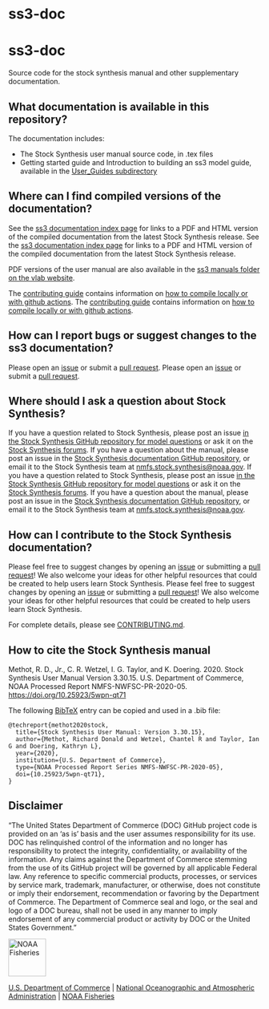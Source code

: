 # ss3-doc
# ss3-doc

Source code for the stock synthesis manual and other supplementary documentation.

## What documentation is available in this repository?

The documentation includes:
- The Stock Synthesis user manual source code, in .tex files
- Getting started guide and Introduction to building an ss3 model guide, available in the [User_Guides subdirectory](https://github.com/nmfs-stock-synthesis/ss3-doc/tree/main/User_Guides)

## Where can I find compiled versions of the documentation?

See the [ss3 documentation index page](https://nmfs-stock-synthesis.github.io/ss3-doc/) for links to a PDF and HTML version of the compiled documentation from the latest Stock Synthesis release.
See the [ss3 documentation index page](https://nmfs-stock-synthesis.github.io/ss3-doc/) for links to a PDF and HTML version of the compiled documentation from the latest Stock Synthesis release.

PDF versions of the user manual are also available in the [ss3 manuals folder on the vlab website](https://vlab.noaa.gov/web/stock-synthesis/document-library/-/document_library/0LmuycloZeIt/view/4513132).

The [contributing guide](https://github.com/nmfs-stock-synthesis/ss3-doc/blob/main/CONTRIBUTING.md) contains information on [how to compile locally or with github actions](https://github.com/nmfs-stock-synthesis/ss3-doc/blob/main/CONTRIBUTING.md#compiling-the-stock-synthesis-manual).
The [contributing guide](https://github.com/nmfs-stock-synthesis/ss3-doc/blob/main/CONTRIBUTING.md) contains information on [how to compile locally or with github actions](https://github.com/nmfs-stock-synthesis/ss3-doc/blob/main/CONTRIBUTING.md#compiling-the-stock-synthesis-manual).

## How can I report bugs or suggest changes to the ss3 documentation?

Please open an [issue](https://github.com/nmfs-stock-synthesis/ss3-doc/issues) or submit a [pull request](https://github.com/nmfs-stock-synthesis/ss3-doc/pulls).
Please open an [issue](https://github.com/nmfs-stock-synthesis/ss3-doc/issues) or submit a [pull request](https://github.com/nmfs-stock-synthesis/ss3-doc/pulls).

## Where should I ask a question about Stock Synthesis?

If you have a question related to Stock Synthesis, please post an issue [in the Stock Synthesis GitHub repository for model questions](https://github.com/nmfs-stock-synthesis/ss3-source-code/issues) or ask it on the [Stock Synthesis forums](https://vlab.noaa.gov/web/stock-synthesis/public-forums). If you have a question about the manual, please post an issue in the [Stock Synthesis documentation GitHub repository](https://github.com/nmfs-stock-synthesis/ss3-doc/issues), or email it to the Stock Synthesis team at nmfs.stock.synthesis@noaa.gov.
If you have a question related to Stock Synthesis, please post an issue [in the Stock Synthesis GitHub repository for model questions](https://github.com/nmfs-stock-synthesis/ss3-source-code/issues) or ask it on the [Stock Synthesis forums](https://vlab.noaa.gov/web/stock-synthesis/public-forums). If you have a question about the manual, please post an issue in the [Stock Synthesis documentation GitHub repository](https://github.com/nmfs-stock-synthesis/ss3-doc/issues), or email it to the Stock Synthesis team at nmfs.stock.synthesis@noaa.gov.

## How can I contribute to the Stock Synthesis documentation?

Please feel free to suggest changes by opening an [issue](https://github.com/nmfs-stock-synthesis/ss3-doc/issues) or submitting a [pull request](https://github.com/nmfs-stock-synthesis/ss3-doc/pulls)! We also welcome your ideas for other helpful resources that could be created to help users learn Stock Synthesis.
Please feel free to suggest changes by opening an [issue](https://github.com/nmfs-stock-synthesis/ss3-doc/issues) or submitting a [pull request](https://github.com/nmfs-stock-synthesis/ss3-doc/pulls)! We also welcome your ideas for other helpful resources that could be created to help users learn Stock Synthesis.

For complete details, please see [CONTRIBUTING.md](CONTRIBUTING.md).

## How to cite the Stock Synthesis manual

Methot, R. D., Jr., C. R. Wetzel, I. G. Taylor, and K. Doering. 2020. Stock Synthesis User Manual Version 3.30.15. U.S. Department of Commerce, NOAA Processed Report NMFS-NWFSC-PR-2020-05. https://doi.org/10.25923/5wpn-qt71

The following [BibTeX](http://www.bibtex.org/) entry can be copied and used in a .bib file:

```
@techreport{methot2020stock,
  title={Stock Synthesis User Manual: Version 3.30.15},
  author={Methot, Richard Donald and Wetzel, Chantel R and Taylor, Ian G and Doering, Kathryn L},
  year={2020}, 
  institution={U.S. Department of Commerce},
  type={NOAA Processed Report Series NMFS-NWFSC-PR-2020-05},
  doi={10.25923/5wpn-qt71},
}
```

## Disclaimer

“The United States Department of Commerce (DOC) GitHub project code is provided on an ‘as is’ basis and the user assumes responsibility for its use. DOC has relinquished control of the information and no longer has responsibility to protect the integrity, confidentiality, or availability of the information. Any claims against the Department of Commerce stemming from the use of its GitHub project will be governed by all applicable Federal law. Any reference to specific commercial products, processes, or services by service mark, trademark, manufacturer, or otherwise, does not constitute or imply their endorsement, recommendation or favoring by the Department of Commerce. The Department of Commerce seal and logo, or the seal and logo of a DOC bureau, shall not be used in any manner to imply endorsement of any commercial product or activity by DOC or the United States Government.”

<img src="https://raw.githubusercontent.com/nmfs-general-modeling-tools/nmfspalette/main/man/figures/noaa-fisheries-rgb-2line-horizontal-small.png" height="75" alt="NOAA Fisheries">

[U.S. Department of Commerce](https://www.commerce.gov/) | [National Oceanographic and Atmospheric Administration](https://www.noaa.gov) | [NOAA Fisheries](https://www.fisheries.noaa.gov/)
